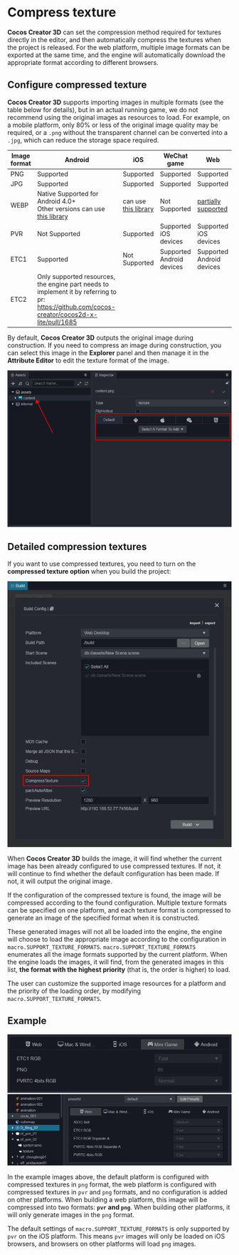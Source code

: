 # Compress texture

__Cocos Creator 3D__ can set the compression method required for textures directly in the editor, and then automatically compress the textures when the project is released. For the web platform, multiple image formats can be exported at the same time, and the engine will automatically download the appropriate format according to different browsers.

## Configure compressed texture

__Cocos Creator 3D__ supports importing images in multiple formats (see the table below for details), but in an actual running game, we do not recommend using the original images as resources to load. For example, on a mobile platform, only 80% or less of the original image quality may be required, or a `.png` without the transparent channel can be converted into a `.jpg`, which can reduce the storage space required.

| Image format | Android | iOS | WeChat game | Web |
| ------------ | ------------- | --------- | -------- | -------- |
| PNG | Supported | Supported | Supported | Supported |
| JPG | Supported | Supported | Supported | Supported |
| WEBP | Native Supported for Android 4.0+<br>Other versions can use [this library](https://github.com/alexey-pelykh/webp-android-backport) | can use [this library](https://github.com/carsonmcdonald/WebP-iOS-example) | Not Supported | [partially supported](https://caniuse.com/#feat=webp) |
| PVR | Not Supported | Supported | Supported iOS devices | Supported iOS devices |
| ETC1 | Supported | Not Supported | Supported Android devices | Supported Android devices |
| ETC2 | Only supported resources, the engine part needs to implement it by referring to pr: <https://github.com/cocos-creator/cocos2d-x-lite/pull/1685> |

By default, __Cocos Creator 3D__ outputs the original image during construction. If you need to compress an image during construction, you can select this image in the **Explorer** panel and then manage it in the **Attribute Editor** to edit the texture format of the image.

![compress-texture](compress-texture/compress-texture.png)

## Detailed compression textures

If you want to use compressed textures, you need to turn on the __compressed texture option__ when you build the project:

![compress-texture-build](compress-texture/compress-build.png)

When __Cocos Creator 3D__ builds the image, it will find whether the current image has been already configured to use compressed textures. If not, it will continue to find whether the default configuration has been made. If not, it will output the original image.

If the configuration of the compressed texture is found, the image will be compressed according to the found configuration. Multiple texture formats can be specified on one platform, and each texture format is compressed to generate an image of the specified format when it is constructed.

These generated images will not all be loaded into the engine, the engine will choose to load the appropriate image according to the configuration in `macro.SUPPORT_TEXTURE_FORMATS`. `macro.SUPPORT_TEXTURE_FORMATS` enumerates all the image formats supported by the current platform. When the engine loads the images, it will find, from the generated images in this list, **the format with the highest priority** (that is, the order is higher) to load.

The user can customize the supported image resources for a platform and the priority of the loading order, by modifying `macro.SUPPORT_TEXTURE_FORMATS`.

## Example

![1](compress-texture/compress-1.jpg)
![2](compress-texture/compress-2.jpg)

In the example images above, the default platform is configured with compressed textures in `png` format, the web platform is configured with compressed textures in `pvr` and `png` formats, and no configuration is added on other platforms. When building a web platform, this image will be compressed into two formats: __`pvr` and `png`__. When building other platforms, it will only generate images in the `png` format.

The default settings of `macro.SUPPORT_TEXTURE_FORMATS` is only supported by `pvr` on the iOS platform. This means `pvr` images will only be loaded on iOS browsers, and browsers on other platforms will load `png` images.